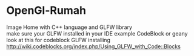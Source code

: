 # OpenGl-Rumah
Image Home with C++ language and GLFW library<br/>
make sure your GLFW installed in your IDE example CodeBlock or geany<br/>
look at this for codeblock GLFW installing http://wiki.codeblocks.org/index.php/Using_GLFW_with_Code::Blocks
